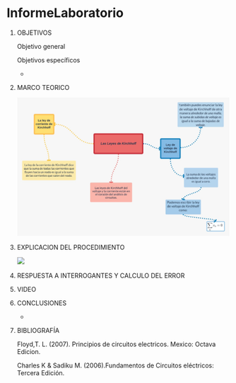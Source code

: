 # InformeLaboratorio
1. OBJETIVOS 

   Objetivo general

   Objetivos específicos
   
   * 
2. MARCO TEORICO

   ![](https://github.com/jlcastro5/InformeLaboratorio/blob/c597f921033f53fae5cd7d42b0888270b6273cba/WhatsApp%20Image%202021-11-12%20at%2000.22.47.jpeg)


3. EXPLICACION DEL PROCEDIMIENTO

   ![](https://github.com/jlcastro5/Laboratorio/blob/1be8e3116b939557e2d884cc2ebc751d9e02aa1e/circuito.PNG)


4. RESPUESTA A INTERROGANTES Y CALCULO DEL ERROR
5. VIDEO

6. CONCLUSIONES

     *	


7. BIBLIOGRAFÍA 
 
   Floyd,T. L. (2007). Principios de circuitos electricos. Mexico: Octava Edicion.
 
   Charles K & Sadiku M. (2006).Fundamentos de Circuitos eléctricos: Tercera Edición.
